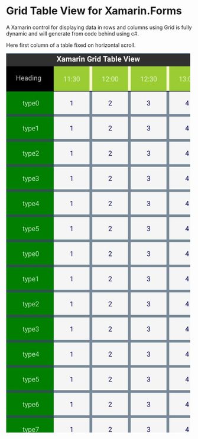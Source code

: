 # Grid Table View for Xamarin.Forms

A Xamarin control for displaying data in rows and columns using Grid is fully dynamic and will generate from code behind using c#.

Here first column of a table fixed on horizontal scroll.


![alt text](https://github.com/AdityaRaj2025/XamarinGridTableView/blob/main/1664760618079.JPEG)
